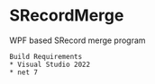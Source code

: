 # SRecordMerge
WPF based SRecord merge program

```
Build Requirements
* Visual Studio 2022
* net 7
```
